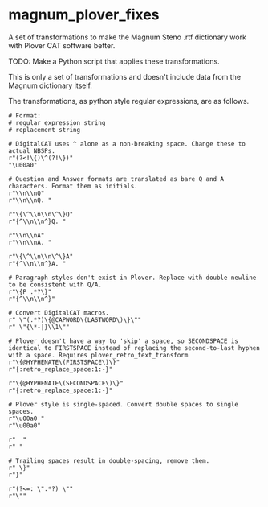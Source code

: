 # magnum_plover_fixes
A set of transformations to make the Magnum Steno .rtf dictionary work with Plover CAT software better.

TODO: Make a Python script that applies these transformations.

This is only a set of transformations and doesn't include data from the Magnum dictionary itself.

The transformations, as python style regular expressions, are as follows.

```
# Format:
# regular expression string
# replacement string

# DigitalCAT uses ^ alone as a non-breaking space. Change these to actual NBSPs.
r"(?<!\{)\^(?!\})"
"\u00a0"

# Question and Answer formats are translated as bare Q and A characters. Format them as initials.
r"\\n\\nQ"
r"\\n\\nQ. "

r"\{\^\\n\\n\^\}Q"
r"{^\\n\\n^}Q. "

r"\\n\\nA"
r"\\n\\nA. "

r"\{\^\\n\\n\^\}A"
r"{^\\n\\n^}A. "

# Paragraph styles don't exist in Plover. Replace with double newline to be consistent with Q/A.
r"\{P .*?\}"
r"{^\\n\\n^}"

# Convert DigitalCAT macros.
r" \"(.*?)\{@CAPWORD\(LASTWORD\)\}\""
r" \"{\*-|}\\1\""

# Plover doesn't have a way to 'skip' a space, so SECONDSPACE is identical to FIRSTSPACE instead of replacing the second-to-last hyphen with a space. Requires plover_retro_text_transform
r"\{@HYPHENATE\(FIRSTSPACE\)\}"
r"{:retro_replace_space:1:-}"

r"\{@HYPHENATE\(SECONDSPACE\)\}"
r"{:retro_replace_space:1:-}"

# Plover style is single-spaced. Convert double spaces to single spaces.
r"\u00a0 "
r"\u00a0"

r"  "
r" "

# Trailing spaces result in double-spacing, remove them.
r" \}"
r"}"

r"(?<=: \".*?) \""
r"\""
```
